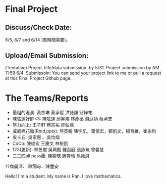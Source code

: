 
# Final Project

## Discuss/Check Date: 

6/5, 6/7 and 6/14 (若時間需要)。

## Upload/Email Submission: 

(Tentative) Project title/data submission: by 5/31. 
Project submission by AM 11:59 6/4. 
Submissoin: You can send your project link to me or pull a request at this Final Project Github page. 

# The Teams/Reports

  -  最粗的港洞: 黃宗琳 蔡承哲 洪誌謙 翁梓祐
  -  陳竑達好帥<3: 陳竑達 邱昇鴻 林彥丞 游庭禎 蔡承志
  -  努力向上: 王子軒 蔡宗祐 許弘儒
  -  威威棉花糖(Rmd,pptx): 熊英翰 陳宇凱，葉信宏，鄭凱文，楊育維，崔永昀
  -  皮卡丘: 吳家惠 、吳均熠
  -  CoCo: 陳俊宏 王慶文 林裕凱
  -  123(更新): 林昱君 吳珮甄 鍾函庭 張詠筑 曾馨慧
  -  二二四all pass團: 陳奕璁 鍾育晴 孫薇淇
  
  ??商晨洋、 歐陽琮、陳璽安

Hello! I'm a student. My name is Pan. I love mathematics.
